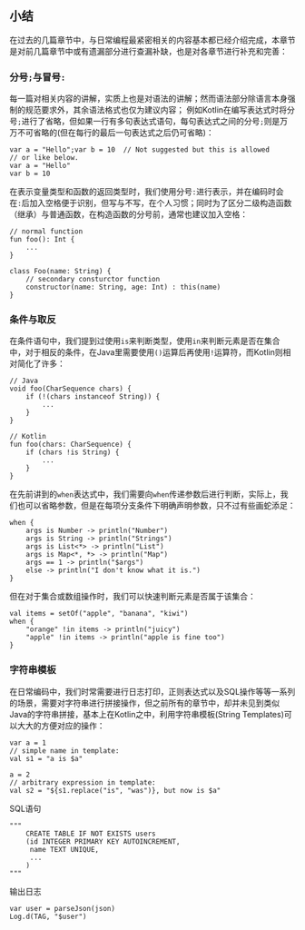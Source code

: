 ## 小结

在过去的几篇章节中，与日常编程最紧密相关的内容基本都已经介绍完成，本章节是对前几篇章节中或有遗漏部分进行查漏补缺，也是对各章节进行补充和完善：

### 分号`;`与冒号`:`
每一篇对相关内容的讲解，实质上也是对语法的讲解；然而语法部分除语言本身强制的规范要求外，其余语法格式也仅为建议内容；
例如Kotlin在编写表达式时将分号`;`进行了省略，但如果一行有多句表达式语句，每句表达式之间的分号`;`则是万万不可省略的(但在每行的最后一句表达式之后仍可省略)：

	var a = "Hello";var b = 10	// Not suggested but this is allowed
	// or like below.
	var a = "Hello"
	var b = 10
	

在表示变量类型和函数的返回类型时，我们使用分号`:`进行表示，并在编码时会在`:`后加入空格便于识别，但写与不写，在个人习惯；同时为了区分二级构造函数（继承）与普通函数，在构造函数的分号前，通常也建议加入空格：

	// normal function
	fun foo(): Int {
		...
	}

	class Foo(name: String) {
		// secondary consturctor function
		constructor(name: String, age: Int) : this(name)
	}
	

### 条件与取反
在条件语句中，我们提到过使用`is`来判断类型，使用`in`来判断元素是否在集合中，对于相反的条件，在Java里需要使用`()`运算后再使用`!`运算符，而Kotlin则相对简化了许多：

	// Java
	void foo(CharSequence chars) {
		if (!(chars instanceof String)) {
			...
		}
	}

<Line>

	// Kotlin
	fun foo(chars: CharSequence) {
		if (chars !is String) {
			...
		} 
	}

在先前讲到的`when`表达式中，我们需要向`when`传递参数后进行判断，实际上，我们也可以省略参数，但是在每项分支条件下明确声明参数，只不过有些画蛇添足：

	when {
        args is Number -> println("Number")
        args is String -> println("Strings")
        args is List<*> -> println("List")
        args is Map<*, *> -> println("Map")
        args == 1 -> println("$args")
        else -> println("I don't know what it is.")
    }

但在对于集合或数组操作时，我们可以快速判断元素是否属于该集合：

	val items = setOf("apple", "banana", "kiwi")
    when {
        "orange" !in items -> println("juicy")
        "apple" !in items -> println("apple is fine too")
    }

### 字符串模板
在日常编码中，我们时常需要进行日志打印，正则表达式以及SQL操作等等一系列的场景，需要对字符串进行拼接操作，但之前所有的章节中，却并未见到类似Java的字符串拼接，基本上在Kotlin之中，利用字符串模板(String Templates)可以大大的方便对应的操作：

	var a = 1
	// simple name in template:
	val s1 = "a is $a" 

	a = 2
	// arbitrary expression in template:
	val s2 = "${s1.replace("is", "was")}, but now is $a"

SQL语句

	"""
		CREATE TABLE IF NOT EXISTS users 
		(id INTEGER PRIMARY KEY AUTOINCREMENT,
		 name TEXT UNIQUE,
		 ...
		)
	"""

输出日志
	
	var user = parseJson(json)
	Log.d(TAG, "$user")